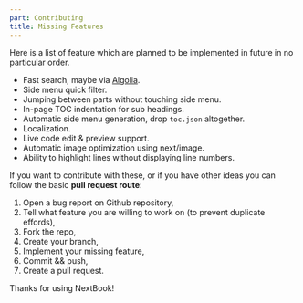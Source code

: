 ```yaml
---
part: Contributing
title: Missing Features
---
```


Here is a list of feature which are planned to be implemented in future in no particular order. 

- Fast search, maybe via [Algolia](https://www.algolia.com/).
- Side menu quick filter.
- Jumping between parts without touching side menu.
- In-page TOC indentation for sub headings.
- Automatic side menu generation, drop `toc.json` altogether.
- Localization.
- Live code edit & preview support.
- Automatic image optimization using next/image.
- Ability to highlight lines without displaying line numbers.

If you want to contribute with these, or if you have other ideas you can follow the basic **pull request route**:

1. Open a bug report on Github repository, 
2. Tell what feature you are willing to work on (to prevent duplicate effords), 
3. Fork the repo,
4. Create your branch,
5. Implement your missing feature,
6. Commit && push,
7. Create a pull request.

Thanks for using NextBook!


